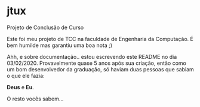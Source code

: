 # jtux
Projeto de Conclusão de Curso

Este foi meu projeto de TCC na faculdade de Engenharia da Computação. É bem humilde mas garantiu uma boa nota ;)

Ahh, e sobre documentação.. estou escrevendo este README no dia 03/02/2020. Provavelmente quase 5 anos após sua criação,
então como um bom desenvolvedor da graduação, só haviam duas pessoas que sabiam o que ele fazia:

**Deus** e **Eu**.

O resto vocês sabem...
